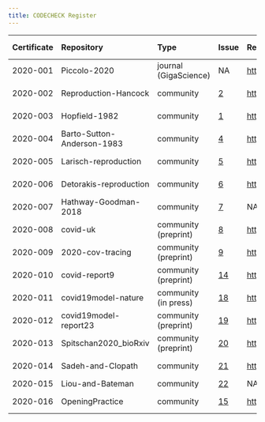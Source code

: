 ```yaml
---
title: CODECHECK Register
---
```


|Certificate |Repository                 |Type                  |Issue                                                    |Report                                 |Check date |
|:-----------|:--------------------------|:---------------------|:---|:--------------------------------------|:----------|
|2020-001    |Piccolo-2020               |journal (GigaScience) |NA                                                       |http://doi.org/10.5281/zenodo.3674056  |2019-02-14 |
|2020-002    |Reproduction-Hancock       |community             |[2](https://github.com/codecheckers/register/issues/2)   |http://doi.org/10.5281/zenodo.3750741  |2020-04-13 |
|2020-003    |Hopfield-1982              |community             |[1](https://github.com/codecheckers/register/issues/1)   |https://doi.org/10.5281/zenodo.3741797 |2020-04-06 |
|2020-004    |Barto-Sutton-Anderson-1983 |community             |[4](https://github.com/codecheckers/register/issues/4)   |https://doi.org/10.5281/zenodo.3827371 |2020-05-14 |
|2020-005    |Larisch-reproduction       |community             |[5](https://github.com/codecheckers/register/issues/5)   |https://doi.org/10.5281/zenodo.3959175 |2020-07-23 |
|2020-006    |Detorakis-reproduction     |community             |[6](https://github.com/codecheckers/register/issues/6)   |https://doi.org/10.5281/zenodo.3948353 |2020-07-16 |
|2020-007    |Hathway-Goodman-2018       |community             |[7](https://github.com/codecheckers/register/issues/7)   |NA                                     |NA         |
|2020-008    |covid-uk                   |community (preprint)  |[8](https://github.com/codecheckers/register/issues/8)   |http://doi.org/10.5281/zenodo.3746024  |2020-04-09 |
|2020-009    |2020-cov-tracing           |community (preprint)  |[9](https://github.com/codecheckers/register/issues/9)   |http://doi.org/10.5281/zenodo.3767060  |2020-04-26 |
|2020-010    |covid-report9              |community (preprint)  |[14](https://github.com/codecheckers/register/issues/14) |https://doi.org/10.5281/zenodo.3865491 |2020-05-29 |
|2020-011    |covid19model-nature        |community (in press)  |[18](https://github.com/codecheckers/register/issues/18) |https://doi.org/10.5281/zenodo.3893138 |2020-06-13 |
|2020-012    |covid19model-report23      |community (preprint)  |[19](https://github.com/codecheckers/register/issues/19) |https://doi.org/10.5281/zenodo.3893617 |2020-06-14 |
|2020-013    |Spitschan2020_bioRxiv      |community (preprint)  |[20](https://github.com/codecheckers/register/issues/20) |https://doi.org/10.5281/zenodo.3947959 |2020-07-14 |
|2020-014    |Sadeh-and-Clopath          |community             |[21](https://github.com/codecheckers/register/issues/21) |https://doi.org/10.5281/zenodo.3967326 |2020-07-28 |
|2020-015    |Liou-and-Bateman           |community             |[22](https://github.com/codecheckers/register/issues/22) |NA                                     |NA         |
|2020-016    |OpeningPractice            |community             |[15](https://github.com/codecheckers/register/issues/15) |https://doi.org/10.5281/zenodo.3873153 |2020-06-02 |
